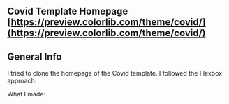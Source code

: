 ## Covid Template Homepage [https://preview.colorlib.com/theme/covid/](https://preview.colorlib.com/theme/covid/)

## General Info
I tried to clone the homepage of the Covid template. I followed the Flexbox approach.

What I made: 
